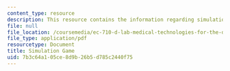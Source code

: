 ```yaml
---
content_type: resource
description: This resource contains the information regarding simulation game.
file: null
file_location: /coursemedia/ec-710-d-lab-medical-technologies-for-the-developing-world-spring-2010/7b3c64a105ce8d9b26b5d785c2440f75_MITEC_710S10_simlgame.pdf
file_type: application/pdf
resourcetype: Document
title: Simulation Game
uid: 7b3c64a1-05ce-8d9b-26b5-d785c2440f75
---
```

